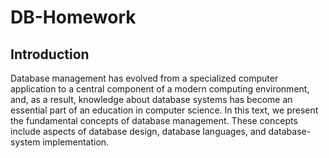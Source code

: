 # DB-Homework
## Introduction
Database management has evolved from a specialized computer application to a
central component of a modern computing environment, and, as a result, knowledge
about database systems has become an essential part of an education in computer
science. In this text, we present the fundamental concepts of database management.
These concepts include aspects of database design, database languages, and
database-system implementation.
